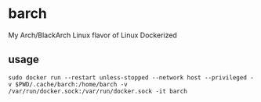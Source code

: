# barch
My Arch/BlackArch Linux flavor of Linux Dockerized

## usage
`sudo docker run --restart unless-stopped --network host --privileged -v $PWD/.cache/barch:/home/barch -v /var/run/docker.sock:/var/run/docker.sock -it barch`
